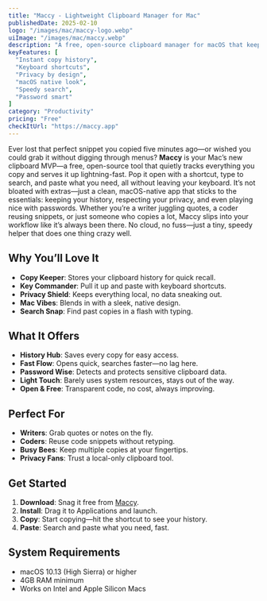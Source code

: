 ```yaml
---
title: "Maccy - Lightweight Clipboard Manager for Mac"
publishedDate: 2025-02-10
logo: "/images/mac/maccy-logo.webp"
uiImage: "/images/mac/maccy.webp"
description: "A free, open-source clipboard manager for macOS that keeps your copy history handy with a fast, no-frills design."
keyFeatures: [
  "Instant copy history",
  "Keyboard shortcuts",
  "Privacy by design",
  "macOS native look",
  "Speedy search",
  "Password smart"
]
category: "Productivity"
pricing: "Free"
checkItUrl: "https://maccy.app"
---
```


Ever lost that perfect snippet you copied five minutes ago—or wished you could grab it without digging through menus? **Maccy** is your Mac’s new clipboard MVP—a free, open-source tool that quietly tracks everything you copy and serves it up lightning-fast. Pop it open with a shortcut, type to search, and paste what you need, all without leaving your keyboard. It’s not bloated with extras—just a clean, macOS-native app that sticks to the essentials: keeping your history, respecting your privacy, and even playing nice with passwords. Whether you’re a writer juggling quotes, a coder reusing snippets, or just someone who copies a lot, Maccy slips into your workflow like it’s always been there. No cloud, no fuss—just a tiny, speedy helper that does one thing crazy well.

## Why You’ll Love It
- **Copy Keeper**: Stores your clipboard history for quick recall.
- **Key Commander**: Pull it up and paste with keyboard shortcuts.
- **Privacy Shield**: Keeps everything local, no data sneaking out.
- **Mac Vibes**: Blends in with a sleek, native design.
- **Search Snap**: Find past copies in a flash with typing.

## What It Offers
- **History Hub**: Saves every copy for easy access.
- **Fast Flow**: Opens quick, searches faster—no lag here.
- **Password Wise**: Detects and protects sensitive clipboard data.
- **Light Touch**: Barely uses system resources, stays out of the way.
- **Open & Free**: Transparent code, no cost, always improving.

## Perfect For
- **Writers**: Grab quotes or notes on the fly.
- **Coders**: Reuse code snippets without retyping.
- **Busy Bees**: Keep multiple copies at your fingertips.
- **Privacy Fans**: Trust a local-only clipboard tool.

## Get Started
1. **Download**: Snag it free from [Maccy](https://maccy.app).
2. **Install**: Drag it to Applications and launch.
3. **Copy**: Start copying—hit the shortcut to see your history.
4. **Paste**: Search and paste what you need, fast.

## System Requirements
- macOS 10.13 (High Sierra) or higher
- 4GB RAM minimum
- Works on Intel and Apple Silicon Macs
